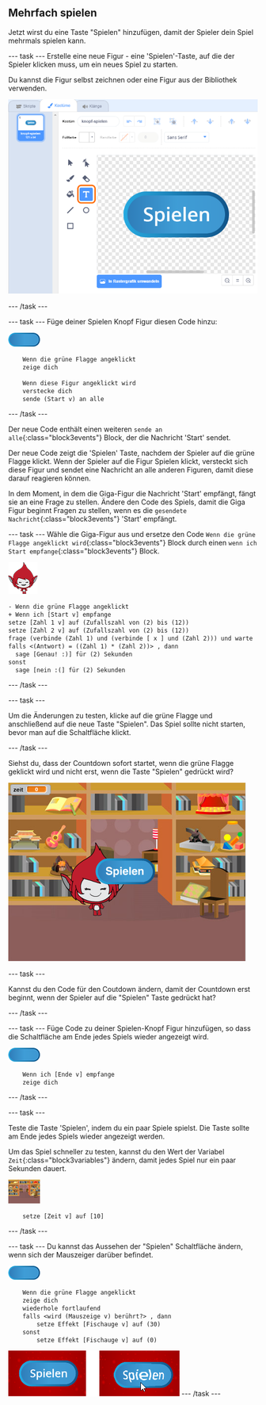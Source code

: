 ## Mehrfach spielen

Jetzt wirst du eine Taste "Spielen" hinzufügen, damit der Spieler dein Spiel mehrmals spielen kann.

--- task --- Erstelle eine neue Figur - eine 'Spielen'-Taste, auf die der Spieler klicken muss, um ein neues Spiel zu starten.

Du kannst die Figur selbst zeichnen oder eine Figur aus der Bibliothek verwenden.

![Bild der Schaltfläche "Spielen"](images/brain-play.png)

--- /task ---

--- task --- Füge deiner Spielen Knopf Figur diesen Code hinzu:

![Taste-Figur](images/button-sprite.png)

```blocks3
    Wenn die grüne Flagge angeklickt
    zeige dich

    Wenn diese Figur angeklickt wird
    verstecke dich
    sende (Start v) an alle
```

--- /task ---

Der neue Code enthält einen weiteren `sende an alle`{:class="block3events"} Block, der die Nachricht 'Start' sendet.

Der neue Code zeigt die 'Spielen' Taste, nachdem der Spieler auf die grüne Flagge klickt. Wenn der Spieler auf die Figur Spielen klickt, versteckt sich diese Figur und sendet eine Nachricht an alle anderen Figuren, damit diese darauf reagieren können.

In dem Moment, in dem die Giga-Figur die Nachricht 'Start' empfängt, fängt sie an eine Frage zu stellen. Ändere den Code des Spiels, damit die Giga Figur beginnt Fragen zu stellen, wenn es die `gesendete Nachricht`{:class="block3events"} 'Start' empfängt.

--- task --- Wähle die Giga-Figur aus und ersetze den Code `Wenn die grüne Flagge angeklickt wird`{:class="block3events"} Block durch einen `wenn ich Start empfange`{:class="block3events"} Block.

![Giga-Figur](images/giga-sprite.png)

```blocks3
- Wenn die grüne Flagge angeklickt
+ Wenn ich [Start v] empfange
setze [Zahl 1 v] auf (Zufallszahl von (2) bis (12))
setze [Zahl 2 v] auf (Zufallszahl von (2) bis (12))
frage (verbinde (Zahl 1) und (verbinde [ x ] und (Zahl 2))) und warte
falls <(Antwort) = ((Zahl 1) * (Zahl 2))> , dann 
  sage [Genau! :)] für (2) Sekunden
sonst 
  sage [nein :(] für (2) Sekunden
```

--- /task ---

--- task ---

Um die Änderungen zu testen, klicke auf die grüne Flagge und anschließend auf die neue Taste "Spielen". Das Spiel sollte nicht starten, bevor man auf die Schaltfläche klickt.

--- /task ---

Siehst du, dass der Countdown sofort startet, wenn die grüne Flagge geklickt wird und nicht erst, wenn die Taste "Spielen" gedrückt wird?

![Countdown ist gestartet](images/brain-timer-bug.png)

--- task ---

Kannst du den Code für den Coutdown ändern, damit der Countdown erst beginnt, wenn der Spieler auf die "Spielen" Taste gedrückt hat?

--- /task ---

--- task --- Füge Code zu deiner Spielen-Knopf Figur hinzufügen, so dass die Schaltfläche am Ende jedes Spiels wieder angezeigt wird.

![Tasten-Figur](images/button-sprite.png)

```blocks3
    Wenn ich [Ende v] empfange
    zeige dich
```

--- /task ---

--- task ---

Teste die Taste 'Spielen', indem du ein paar Spiele spielst. Die Taste sollte am Ende jedes Spiels wieder angezeigt werden.

Um das Spiel schneller zu testen, kannst du den Wert der Variabel `Zeit`{:class="block3variables"} ändern, damit jedes Spiel nur ein paar Sekunden dauert.

![Bühne](images/stage-sprite.png)

```blocks3
    setze [Zeit v] auf [10]
```

--- /task ---

--- task --- Du kannst das Aussehen der "Spielen" Schaltfläche ändern, wenn sich der Mauszeiger darüber befindet.

![Taste](images/button-sprite.png)

```blocks3
    Wenn die grüne Flagge angeklickt
    zeige dich
    wiederhole fortlaufend 
    falls <wird (Mauszeige v) berührt?> , dann 
        setze Effekt [Fischauge v] auf (30)
    sonst 
        setze Effekt [Fischauge v] auf (0)
```

![Screenshot](images/brain-fisheye.png) --- /task ---